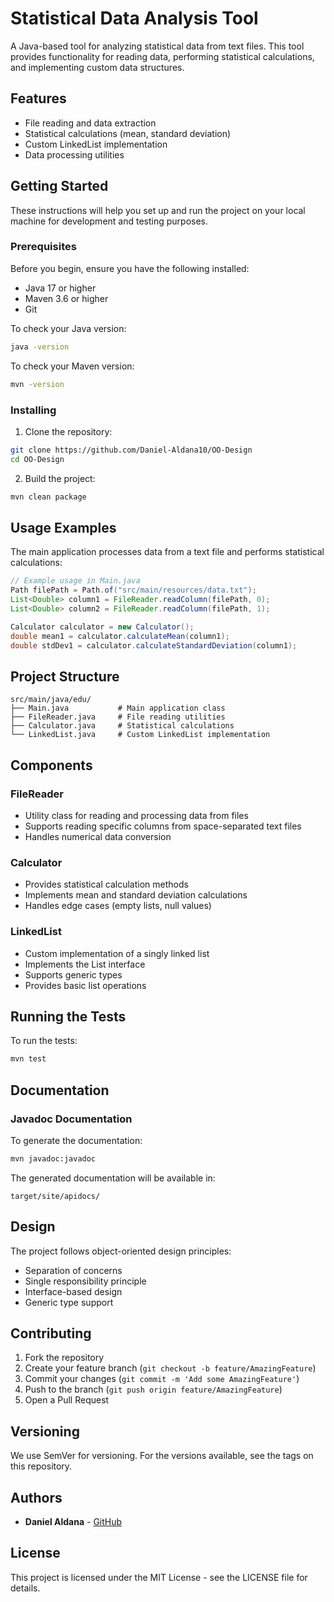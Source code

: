 # Statistical Data Analysis Tool

A Java-based tool for analyzing statistical data from text files. This tool provides functionality for reading data, performing statistical calculations, and implementing custom data structures.

## Features

- File reading and data extraction
- Statistical calculations (mean, standard deviation)
- Custom LinkedList implementation
- Data processing utilities

## Getting Started

These instructions will help you set up and run the project on your local machine for development and testing purposes.

### Prerequisites

Before you begin, ensure you have the following installed:

- Java 17 or higher
- Maven 3.6 or higher
- Git

To check your Java version:
```bash
java -version
```

To check your Maven version:
```bash
mvn -version
```

### Installing

1. Clone the repository:
```bash
git clone https://github.com/Daniel-Aldana10/OO-Design
cd OO-Design
```

2. Build the project:
```bash
mvn clean package
```

## Usage Examples

The main application processes data from a text file and performs statistical calculations:

```java
// Example usage in Main.java
Path filePath = Path.of("src/main/resources/data.txt");
List<Double> column1 = FileReader.readColumn(filePath, 0);
List<Double> column2 = FileReader.readColumn(filePath, 1);

Calculator calculator = new Calculator();
double mean1 = calculator.calculateMean(column1);
double stdDev1 = calculator.calculateStandardDeviation(column1);
```

## Project Structure

```
src/main/java/edu/
├── Main.java           # Main application class
├── FileReader.java     # File reading utilities
├── Calculator.java     # Statistical calculations
└── LinkedList.java     # Custom LinkedList implementation
```

## Components

### FileReader
- Utility class for reading and processing data from files
- Supports reading specific columns from space-separated text files
- Handles numerical data conversion

### Calculator
- Provides statistical calculation methods
- Implements mean and standard deviation calculations
- Handles edge cases (empty lists, null values)

### LinkedList
- Custom implementation of a singly linked list
- Implements the List interface
- Supports generic types
- Provides basic list operations

## Running the Tests

To run the tests:
```bash
mvn test
```

## Documentation

### Javadoc Documentation
To generate the documentation:
```bash
mvn javadoc:javadoc
```

The generated documentation will be available in:
```
target/site/apidocs/
```

## Design

The project follows object-oriented design principles:
- Separation of concerns
- Single responsibility principle
- Interface-based design
- Generic type support

## Contributing

1. Fork the repository
2. Create your feature branch (`git checkout -b feature/AmazingFeature`)
3. Commit your changes (`git commit -m 'Add some AmazingFeature'`)
4. Push to the branch (`git push origin feature/AmazingFeature`)
5. Open a Pull Request

## Versioning

We use SemVer for versioning. For the versions available, see the tags on this repository.

## Authors

* **Daniel Aldana** - [GitHub](https://github.com/Daniel-Aldana10)

## License

This project is licensed under the MIT License - see the LICENSE file for details.
